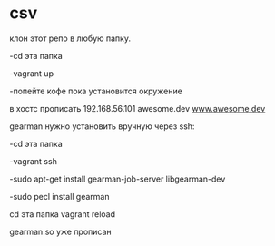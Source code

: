 # csv
клон этот репо в любую папку.

-cd эта папка

-vagrant up

-попейте кофе пока установится окружение

в хостс прописать 192.168.56.101 awesome.dev www.awesome.dev

gearman нужно установить вручную через ssh:

-cd эта папка

-vagrant ssh

-sudo apt-get install gearman-job-server libgearman-dev

-sudo pecl install gearman

cd эта папка vagrant reload

gearman.so уже прописан
